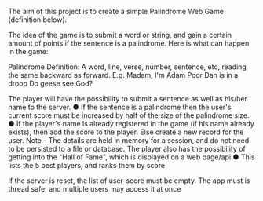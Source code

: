 The aim of this project is to create a simple Palindrome Web Game
(definition below). 

The idea of the game is to submit a word or string, and
gain a certain amount of points if the sentence is a palindrome. Here is what
can happen in the game:

Palindrome Definition:
A word, line, verse, number, sentence, etc, reading the same backward as
forward. E.g.
Madam, I'm Adam
Poor Dan is in a droop
Do geese see God?

The player will have the possibility to submit a sentence as well as his/her
name to the server.
  ● If the sentence is a palindrome then the user's current score must be
    increased by half of the size of the palindrome size.
  ● If the player's name is already registered in the game (if his name
    already exists), then add the score to the player. Else create a new
    record for the user. Note - The details are held in memory for a session,
    and do not need to be persisted to a file or database.
    The player also has the possibility of getting into the "Hall of Fame", which is
    displayed on a web page/api
  ● This lists the 5 best players, and ranks them by score
  
If the server is reset, the list of user-score must be empty.
The app must is thread safe, and multiple users may access it at once
